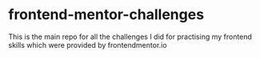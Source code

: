 # frontend-mentor-challenges
This is the main repo for all the challenges I did for practising my frontend skills which were provided by frontendmentor.io
